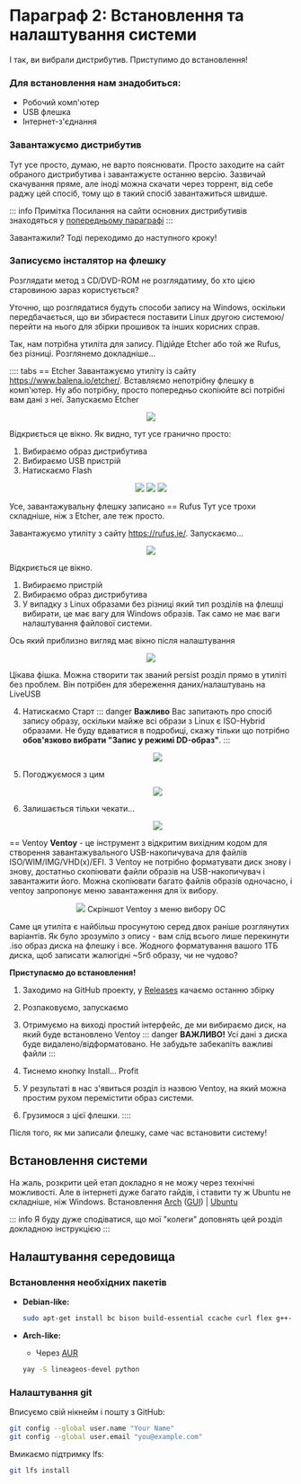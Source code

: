 # Параграф 2: Встановлення та налаштування системи
І так, ви вибрали дистрибутив. Приступимо до встановлення!


### Для встановлення нам знадобиться:
- Робочий комп'ютер
- USB флешка
- Інтернет-з'єднання


### Завантажуємо дистрибутив
Тут усе просто, думаю, не варто пояснювати. Просто заходите на сайт обраного дистрибутива і завантажуєте останню версію. Зазвичай скачування пряме, але іноді можна скачати через торрент, від себе раджу цей спосіб, тому що в такий спосіб завантажиться швидше.

::: info Примітка
Посилання на сайти основних дистрибутивів знаходяться у [попередньому параграфі](c1p1.md)
:::

Завантажили? Тоді переходимо до наступного кроку!

### Записуємо інсталятор на флешку
Розглядати метод з CD/DVD-ROM не розглядатиму, бо хто цією старовиною зараз користується?

Уточню, що розглядатися будуть способи запису на Windows, оскільки передбачається, що ви збираєтеся поставити Linux другою системою/перейти на нього для збірки прошивок та інших корисних справ.

Так, нам потрібна утиліта для запису. Підійде Etcher або той же Rufus, без різниці. Розглянемо докладніше...

:::: tabs
== Etcher
Завантажуємо утиліту із сайту https://www.balena.io/etcher/. Вставляємо непотрібну флешку в комп'ютер. Ну або потрібну, просто попередньо скопіюйте всі потрібні вам дані з неї. Запускаємо Etcher

<p align="center">
  <img src="../Chapter1/images/1.png"/>
</p>

Відкриється це вікно. Як видно, тут усе гранично просто:
1. Вибираємо образ дистрибутива
2. Вибираємо USB пристрій
3. Натискаємо Flash

<p align="center">
  <img src="../Chapter1/images/2.png"/>
  <img src="../Chapter1/images/3.png"/>
  <img src="../Chapter1/images/4.png"/>
</p>


Усе, завантажувальну флешку записано
== Rufus
Тут усе трохи складніше, ніж з Etcher, але теж просто.

Завантажуємо утиліту з сайту https://rufus.ie/. Запускаємо...

<p align="center">
  <img src="../Chapter1/images/5.png"/>
</p>

Відкриється це вікно.

1. Вибираємо пристрій
2. Вибираємо образ дистрибутива
3. У випадку з Linux образами без різниці який тип розділів на флешці вибирати, це має вагу для Windows образів. Так само не має ваги налаштування файлової системи.

Ось який приблизно вигляд має вікно після налаштування

<p align="center">
<img src="../Chapter1/images/6.png"/>
</p>

Цікава фішка. Можна створити так званий persist розділ прямо в утиліті без проблем. Він потрібен для збереження даних/налаштувань на LiveUSB

4. Натискаємо Старт
   ::: danger **Важливо**
   Вас запитають про спосіб запису образу, оскільки майже всі образи з Linux є ISO-Hybrid образами. Не буду вдаватися в подробиці, скажу тільки що потрібно **обов'язково вибрати "Запис у режимі DD-образ"**.
   :::

   <p align="center">
      <img src="../Chapter1/images/7.png"/>
   </p>
   
5. Погоджуємося з цим
   <p align="center">
      <img src="../Chapter1/images/8.png"/>
   </p>

6. Залишається тільки чекати...
   <p align="center">
      <img src="../Chapter1/images/9.png"/>
   </p>
== Ventoy
**Ventoy** - це інструмент з відкритим вихідним кодом для створення завантажувального USB-накопичувача для файлів ISO/WIM/IMG/VHD(x)/EFI.
З Ventoy не потрібно форматувати диск знову і знову, достатньо скопіювати файли образів на USB-накопичувач і завантажити його. Можна скопіювати багато файлів образів одночасно, і ventoy запропонує меню завантаження для їх вибору.
<p align="center">
  <img src="../Chapter1/images/16.png"/>
  Скріншот Ventoy з меню вибору ОС
</p>

Саме ця утиліта є найбільш просунутою серед двох раніше розглянутих варіантів. Як було зрозуміло з опису - вам слід всього лише перекинути .iso образ диска на флешку і все. Жодного форматування вашого 1ТБ диска, щоб записати жалюгідні ~5гб образу, чи не чудово?

**Приступаємо до встановлення!**

1. Заходимо на GitHub проекту, у [Releases](https://github.com/ventoy/Ventoy/releases/) качаємо останню збірку
2. Розпаковуємо, запускаємо
3. Отримуємо на виході простий інтерфейс, де ми вибираємо диск, на який буде встановлено Ventoy
::: danger **ВАЖЛИВО!**
Усі дані з диска буде видалено/відформатовано. Не забудьте забекапіть важливі файли
:::

4. Тиснемо кнопку Install... Profit
5. У результаті в нас з'явиться розділ із назвою Ventoy, на який можна простим рухом перемістити образ системи.
6. Грузимося з цієї флешки.
::::

Після того, як ми записали флешку, саме час встановити систему!

## Встановлення системи

На жаль, розкрити цей етап докладно я не можу через технічні можливості. Але в інтернеті дуже багато гайдів, і ставити ту ж Ubuntu не складніше, ніж Windows. Встановлення [Arch](https://wiki.archlinux.org/title/Installation_guide) ([GUI](https://archlinuxgui.in/tutorials.html)) | [Ubuntu](https://help.ubuntu.ru/wiki/ubuntu_install)

::: info
Я буду дуже сподіватися, що мої "колеги" доповнять цей розділ докладною інструкцією
:::

## Налаштування середовища

### Встановлення необхідних пакетів

- **Debian-like:**
	```bash
	sudo apt-get install bc bison build-essential ccache curl flex g++-multilib gcc-multilib git git-lfs gnupg gperf imagemagick lib32ncurses5-dev lib32readline-dev lib32z1-dev libelf-dev liblz4-tool libncurses5 libncurses5-dev libsdl1.2-dev libssl-dev libxml2 libxml2-utils lzop pngcrush rsync schedtool squashfs-tools xsltproc zip zlib1g-dev repo
	```
	
- **Arch-like:**
   * Через [AUR](https://github.com/Jguer/yay#installation)

   ```bash
   yay -S lineageos-devel python
   ```

### Налаштування git
Вписуємо свій нікнейм і пошту з GitHub:

```bash
git config --global user.name "Your Name"
git config --global user.email "you@example.com"
```

Вмикаємо підтримку lfs:

```bash
git lfs install
```


